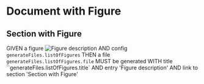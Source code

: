 # Document with Figure

## Section with Figure

GIVEN a figure ![Figure description](./figure.png)
AND config `generateFiles.listOfFigures`
THEN a file `generateFiles.listOfFigures.file` MUST be generated
WITH title ``generateFiles.listOfFigures.title`
AND entry 'Figure description'
AND link to section 'Section with Figure'
